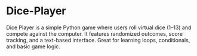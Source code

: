 # Dice-Player
Dice Player is a simple Python game where users roll virtual dice (1–13) and compete against the computer. It features randomized outcomes, score tracking, and a text-based interface. Great for learning loops, conditionals, and basic game logic.
